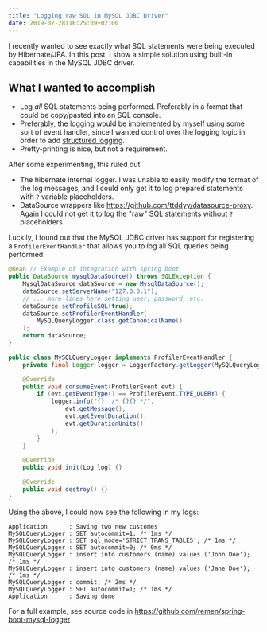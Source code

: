 ```yaml
---
title: "Logging raw SQL in MySQL JDBC Driver"
date: 2019-07-28T16:25:39+02:00
---
```


I recently wanted to see exactly what SQL statements were being executed by
Hibernate/JPA. In this post, I show a simple solution using built-in
capabilities in the MySQL JDBC driver.

<!--more-->

## What I wanted to accomplish

* Log *all* SQL statements being performed. Preferably in a format that could be
  copy/pasted into an SQL console.
* Preferably, the logging would be implemented by myself using some sort of
  event handler, since I wanted control over the logging logic in order to add
  [structured logging](https://www.elastic.co/blog/structured-logging-filebeat).
* Pretty-printing is nice, but not a requirement.

After some experimenting, this ruled out

* The hibernate internal logger. I was unable to easily modify the format of
  the log messages, and I could only get it to log prepared statements with
  `?` variable placeholders.
* DataSource wrappers like https://github.com/ttddyy/datasource-proxy. Again I
  could not get it to log the "raw" SQL statements without `?` placeholders.

Luckily, I found out that the MySQL JDBC driver has support for registering a
`ProfilerEventHandler` that allows you to log all SQL queries being performed.

```java
@Bean // Example of integration with spring boot
public DataSource mysqlDataSource() throws SQLException {
    MysqlDataSource dataSource = new MysqlDataSource();
    dataSource.setServerName("127.0.0.1");
    // ... more lines here setting user, password, etc.
    dataSource.setProfileSQL(true);
    dataSource.setProfilerEventHandler(
        MySQLQueryLogger.class.getCanonicalName()
    );
    return dataSource;
}
```

```java
public class MySQLQueryLogger implements ProfilerEventHandler {
    private final Logger logger = LoggerFactory.getLogger(MySQLQueryLogger.class);

    @Override
    public void consumeEvent(ProfilerEvent evt) {
        if (evt.getEventType() == ProfilerEvent.TYPE_QUERY) {
            logger.info("{}; /* {}{} */",
                evt.getMessage(),
                evt.getEventDuration(),
                evt.getDurationUnits()
            );
        }
    }

    @Override
    public void init(Log log) {}

    @Override
    public void destroy() {}
}
```

Using the above, I could now see the following in my logs:

```
Application      : Saving two new customes
MySQLQueryLogger : SET autocommit=1; /* 1ms */
MySQLQueryLogger : SET sql_mode='STRICT_TRANS_TABLES'; /* 1ms */
MySQLQueryLogger : SET autocommit=0; /* 0ms */
MySQLQueryLogger : insert into customers (name) values ('John Doe'); /* 1ms */
MySQLQueryLogger : insert into customers (name) values ('Jane Doe'); /* 1ms */
MySQLQueryLogger : commit; /* 2ms */
MySQLQueryLogger : SET autocommit=1; /* 1ms */
Application      : Saving done
```

For a full example, see source code in https://github.com/remen/spring-boot-mysql-logger
